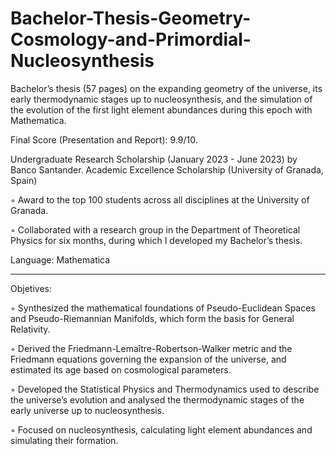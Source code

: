 # Bachelor-Thesis-Geometry-Cosmology-and-Primordial-Nucleosynthesis
Bachelor’s thesis (57 pages) on the expanding geometry of the universe, its early thermodynamic stages up to nucleosynthesis, and the simulation of the evolution of the first light element abundances during this epoch with Mathematica.

Final Score (Presentation and Report): 9.9/10.

Undergraduate Research Scholarship (January 2023 - June 2023) by Banco Santander. Academic Excellence Scholarship (University of Granada, Spain)

◦ Award to the top 100 students across all disciplines at the University of Granada.

◦ Collaborated with a research group in the Department of Theoretical Physics for six months, during which I developed my Bachelor’s thesis.


Language: Mathematica

_______________________________________________________________________________________________________________________________________________

Objetives:

◦ Synthesized the mathematical foundations of Pseudo-Euclidean Spaces and Pseudo-Riemannian Manifolds, which form the basis for General Relativity.

◦ Derived the Friedmann-Lemaître-Robertson-Walker metric and the Friedmann equations governing the expansion of the universe, and estimated its age based on cosmological parameters.

◦ Developed the Statistical Physics and Thermodynamics used to describe the universe’s evolution and analysed the thermodynamic stages of the early universe up to nucleosynthesis.

◦ Focused on nucleosynthesis, calculating light element abundances and simulating their formation.

